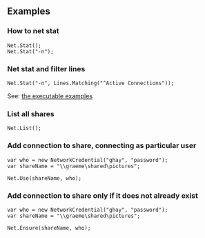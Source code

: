 Examples
--------

### How to net stat

	Net.Stat();
	Net.Stat("-n");
	
### Net stat and filter lines

    Net.Stat("-n", Lines.Matching("^Active Connections"));

See: [the executable examples][1]	

### List all shares

    Net.List();
	
### Add connection to share, connecting as particular user

    var who	= new NetworkCredential("ghay", "password");
	var shareName = "\\graeme\shared\pictures";
	
    Net.Use(shareName, who);
	
### Add connection to share only if it does not already exist

    var who	= new NetworkCredential("ghay", "password");
	var shareName = "\\graeme\shared\pictures";
	
    Net.Ensure(shareName, who);
	
[1]: https://github.com/ben-biddington/Bang/blob/master/src/Bang.Integration.Tests/Core/StatTests.cs "netstat examples"
[2]: https://github.com/ben-biddington/Bang/blob/master/src/Bang.Integration.Tests/Core/UseTests.cs "net use examples"